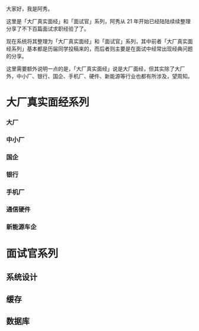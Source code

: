 大家好，我是阿秀。

这里是「大厂真实面经」和「面试官」系列，阿秀从 21 年开始已经陆陆续续整理分享了不下百篇面试求职经验了了。

现在系统将其整理为「大厂真实面经」和「面试官」系列，其中前者「大厂真实面经系列」基本都是历届同学投稿来的，而后者则主要是在面试中经常出现经典问题的分享。

这里需要额外说明一点的是，「大厂真实面经」说是大厂面经，但其实除了大厂外，中小厂、银行、国企、手机厂、硬件、新能源等行业也都有所涉及，望周知。

# 大厂真实面经系列

### 大厂



### 中小厂

### 国企

### 银行

### 手机厂

### 通信硬件

### 新能源车企

# 面试官系列

## 系统设计

## 缓存

## 数据库

